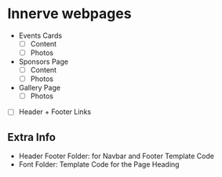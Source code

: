 # Innerve webpages

- Events Cards
  - [ ] Content
  - [ ] Photos
- Sponsors Page
  - [ ] Content
  - [ ] Photos
- Gallery Page
  - [ ] Photos
- [ ] Header + Footer Links



## Extra Info

* Header Footer Folder: for Navbar and Footer Template Code
* Font Folder: Template Code for the Page Heading
